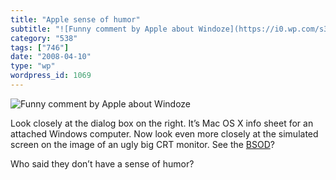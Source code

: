 ```yaml
---
title: "Apple sense of humor"
subtitle: "![Funny comment by Apple about Windoze](https://i0.wp.com/s3.media.squarespace.com/production/107572..."
category: "538"
tags: ["746"]
date: "2008-04-10"
type: "wp"
wordpress_id: 1069
---
```

![Funny comment by Apple about Windoze](https://i0.wp.com/s3.media.squarespace.com/production/1075723/12829350/wp-content/uploads/imagewell/applehumor.jpg?w=584)

Look closely at the dialog box on the right. It’s Mac OS X info sheet for an attached Windows computer. Now look even more closely at the simulated screen on the image of an ugly big CRT monitor. See the [BSOD](http://en.wikipedia.org/wiki/Blue_Screen_of_Death)?

Who said they don’t have a sense of humor?